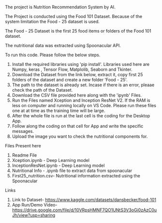 The project is Nutrition Recommendation System by AI.

The Project is conducted using the Food 101 Dataset. Because of the system limitation the Food - 25 dataset is used.

The Food - 25 Dataset is the first 25 food items or folders of the Food 101 dataset.

The nutritional data was extracted using Spoonacular API.

To run this code. Please follow the below steps.

1. Install the required libraries using 'pip install'. Libraries used here are Numpy, keras , Tensor Flow, Matplolib, Seaborn and Tkinter.
2. Download the Dataset from the link below, extract it, copy first 25 folders of the dataset and create a new folder 'Food - 25'.
3. The path to the dataset is already set. Incase if there is an error, pleaae check the path of the Dataset.
4. Download the CSV file provided here along with the 'ipynb' Files.
5. Run the Files named Xception and Inception ResNet V2. If the RAM is less on computer and running locally on VS Code. Please run these files one at at time as the training time will be large.
6. After the whole file is run at the last cell is the coding for the Desktop App.
7. Follow along the coding on that cell for App and write the specific messages.
8. Upload the image you want to check the nutritional components for.

Files Present here
1. Readme File
2. Xception.ipynb - Deep Learning model
3. InceptionResNet.ipynb - Deep Learning model
4. Nutritional Info - .ipynb file to extract data from spoonacular
5. First25_nutrition.csv- Nutritional information extracted using the Spoonacular
   
Links 
1. Link to Dataset- https://www.kaggle.com/datasets/dansbecker/food-101
2. App Run/Demo Video- https://drive.google.com/file/d/10VRpsHMNF7QO1UNtS3V3oGi0zAzC0uJh/view?usp=sharing
